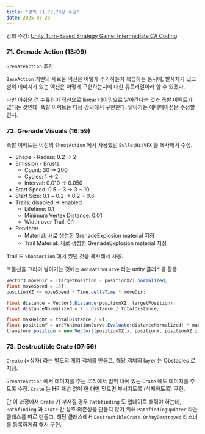 ```yaml
---
title: "강의 71,72,73강 수강"
date: 2025-03-23
---
```


강의 수강: [Unity Turn-Based Strategy Game: Intermediate C# Coding](https://www.udemy.com/course/unity-turn-based-strategy/)

### 71. Grenade Action (13:09)

`GrenateAction` 추가.

`BaseAction` 기반의 새로운 액션은 어떻게 추가하는지 복습하는 동시에, 발사체가 있고 범위 데미지가 있는 액션은 어떻게 구현하는지에 대한 튜토리얼이라 할 수 있겠다.

다만 아쉬운 건 수류탄이 직선으로 linear 타이밍으로 날아간다는 것과 폭발 이펙트가 없다는 것인데, 폭발 이펙트는 다음 강의에서 구현한다. 날아가는 애니메이션은 수정할런지.

### 72. Grenade Visuals (16:59)

폭발 이펙트는 이전의 `ShootAction` 에서 사용했던 `BulletHitVFX` 를 복사해서 수정.
- Shape - Radius: 0.2 -> 2
- Emission - Brusts
  - Count: 30 -> 200
  - Cycles: 1 -> 2
  - Interval: 0.010 -> 0.050
- Start Speed: 0.5 ~ 3 -> 3 ~ 10
- Start Size: 0.1 ~ 0.2 -> 0.2 ~ 0.6
- Trails: disabled -> enabled
  - Lifetime: 0.1
  - Minimum Vertex Distance: 0.01
  - Width over Trail: 0.1
- Renderer
  - Material: 새로 생성한 GrenadeExplosion material 지정
  - Trail Material: 새로 생성한 GrenadeExplosion material 지정

Trail 도 `ShootAction` 에서 썼던 것을 복사해서 사용.

포물선을 그리며 날아가는 것에는 `AnimationCurve` 라는 unity 클래스를 활용.

```c#
Vector3 moveDir = (targetPosition - positionXZ).normalized;
float moveSpeed = 15f;
positionXZ += moveSpeed * Time.deltaTime * moveDir;

float distance = Vector3.Distance(positionXZ, targetPosition);
float distanceNormalized = 1 - distance / totalDistance;

float maxHeight = totalDistance / 4f;
float positionY = arcYAnimationCurve.Evaluate(distanceNormalized) * maxHeight;
transform.position = new Vector3(positionXZ.x, positionY, positionXZ.z);
```

### 73. Destructible Crate (07:56)

`Create` (=상자) 라는 별도의 개임 객체를 만들고, 해당 객체의 layer 는 Obstacles 로 지정.

`GrenateAction` 에서 데미지를 주는 로직에서 범위 내에 있는 `Crate` 에도 데미지를 주도록 수정. `Crate` 는 HP 개념 없이 한 대만 맞으면 부서지도록 (삭제하도록) 구현.

단 이 과정에서 `Crate` 가 부서질 경우 `Pathfinding` 도 업데이트 해줘야 하는데, `Pathfinding` 과 `Crate` 간 상호 의존성을 만들지 않기 위해 `PathfindingUpdater` 라는 클래스를 따로 만들고, 해당 클래스에서 `DestructibleCrate.OnAnyDestroyed` 리스너를 등록하게끔 해서 구현.
